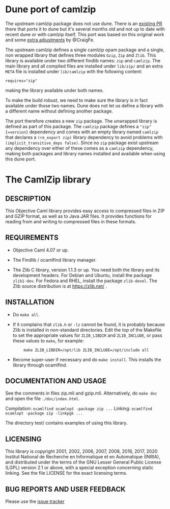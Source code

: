 # Dune port of camlzip

The upstream camlzip package does not use dune. There is an
[existing PR](https://github.com/xavierleroy/camlzip/pull/31) there that ports
it to dune but it's several months old and not up to date with recent dune or
with camlzip itself. This port was based on this original work and some
[extra adjustments](https://github.com/CraigFe/camlzip/tree/dune-port) by
@CraigFe.

The upstream camlzip defines a single camlzip opam package and a single, non
wrapped library that defines three modules `Gzip`, `Zip` and `Zlib`. This
library is available under two different findlib names: `zip` and `camlzip`.
The main library and all compiled files are installed under `lib/zip/` and
an extra `META` file is installed under `lib/camlzip` with the following
content:
```
requires="zip"
```
making the library available under both names.

To make the build robust, we need to make sure the library is in fact available
under those two names. Dune does not let us define a library with a different
name without defining another package.

The port therefore creates a new `zip` package. The unwrapped library is defined
as part of this package.
The `camlzip` package defines a `"zip" {=version}` dependency and comes with an
empty library named `camlzip` that declares a `(re_export zip)` library
dependency to avoid problems with `(implicit_transitive_deps false)`.
Since no `zip` package exist upstream any dependency over either of these comes
as a `camlzip` dependency, making both packages and library names installed and
available when using this dune port.

# The CamlZip library

## DESCRIPTION

This Objective Caml library provides easy access to compressed files in ZIP and GZIP format, as well as to Java JAR files.  It provides functions for reading from and writing to compressed files in these formats.

## REQUIREMENTS

* Objective Caml 4.07 or up.

* The Findlib / ocamlfind library manager.

* The Zlib C library, version 1.1.3 or up.  You need both the library and its development headers.  For Debian and Ubuntu, install the package `zlib1-dev`.  For Fedora and RHEL, install the package `zlib-devel`.  The Zlib source distribution is at https://zlib.net/ .

## INSTALLATION

* Do `make all`.

* If it complains that `zlib.h` or `-lz` cannot be found, it is probably because Zlib is installed in non-standard directories.  Edit the top of the Makefile to set the appropriate values for `ZLIB_LIBDIR` and `ZLIB_INCLUDE`, or pass these values to `make`, for example:
```
        make ZLIB_LIBDIR=/opt/lib ZLIB_INCLUDE=/opt/include all
```

* Become super-user if necessary and do `make install`.  This installs the library through ocamlfind.

## DOCUMENTATION AND USAGE

See the comments in files zip.mli and gzip.mli.  Alternatively, do `make doc` and open the file `./doc/index.html`.

Compilation:      `ocamlfind ocamlopt -package zip ...`
Linking:          `ocamlfind ocamlopt -package zip -linkpgk ...`

The directory test/ contains examples of using this library.

## LICENSING

This library is copyright 2001, 2002, 2006, 2007, 2008, 2016, 2017, 2020 Institut National de Recherche en Informatique et en Automatique (INRIA), and distributed under the terms of the GNU Lesser General Public License (LGPL) version 2.1 or above, with a special exception concerning static linking.  See the file LICENSE for the exact licensing terms.

## BUG REPORTS AND USER FEEDBACK

Please use the [issue tracker](https://github.com/xavierleroy/camlzip/issues)

